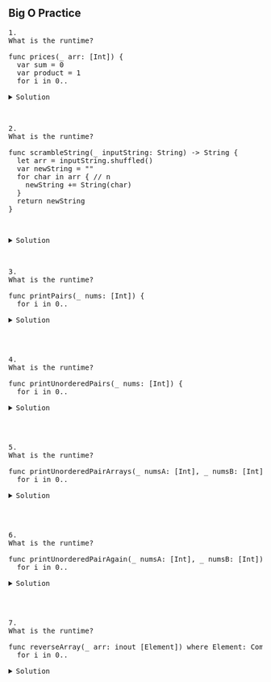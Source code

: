 ## Big O Practice 

<pre>
1.
What is the runtime?

func prices(_ arr: [Int]) {
  var sum = 0
  var product = 1
  for i in 0..<arr.count { // n
    sum += arr[i]
  }
  for i in 0..<arr.count { // n
    product *= arr[i]
  }
  print("sum: \(sum), product: \(product)")
}
</pre> 

<details> 
  <summary>Solution</summary> 
  
  runtime: O(n)
  
</details> 


<pre>
2.
What is the runtime?
 
func scrambleString(_ inputString: String) -> String {
  let arr = inputString.shuffled()
  var newString = ""
  for char in arr { // n
    newString += String(char)
  }
  return newString
}
</pre>

<details> 
  <summary>Solution</summary> 
  
  runtime: O(n)
  
</details> 


<pre>
3.
What is the runtime?

func printPairs(_ nums: [Int]) {
  for i in 0..<nums.count { // n
    for j in 0..<nums.count { // n
      print("\(nums[i]), \(nums[j])")
    }
  }
}
</pre>

<details> 
  <summary>Solution</summary> 
  
  runtime: O(n ^ 2)
  
</details> 


<pre> 
4.
What is the runtime?

func printUnorderedPairs(_ nums: [Int]) {
  for i in 0..<nums.count { // n
    for j in i + 1..<nums.count { // n
      print("\(nums[i]), \(nums[j]))")
    }
  }
}
</pre>

<details> 
  <summary>Solution</summary> 
  runtime: O(n ^ 2)
</details> 


<pre> 
5.
What is the runtime?

func printUnorderedPairArrays(_ numsA: [Int], _ numsB: [Int]) {
  for i in 0..<numsA.count { // n
    for j in 0..<numsB.count { // m
      if numsA[i] < numsB[j] {
        print("\(numsA[i]), \(numsB[j])")
      }
    }
  }
}
</pre> 

<details> 
  <summary>Solution</summary> 
  runtime: O(n * m)
</details> 


<pre> 
6.
What is the runtime?

func printUnorderedPairAgain(_ numsA: [Int], _ numsB: [Int]) {
  for i in 0..<numsA.count { // n
    for j in 0..<numsB.count { // m
      for k in 0..<10 { // 1
        print("\(numsA[i]), \(numsB[j]), \(k)")
      }
    }
  }
}
</pre> 

<details> 
  <summary>Solution</summary> 
  runtime: O(n * m)
</details> 


<pre> 
7.
What is the runtime?

func reverseArray<Element>(_ arr: inout [Element]) where Element: Comparable {
  for i in 0..<arr.count / 2 { // n
    let other = arr.count - i - 1
    let temp = arr[i]
    arr[i] = arr[other]
    arr[other] = temp
  }
}
</pre> 

<details> 
  <summary>Solution</summary> 
  runtime: O(n)
</details> 
